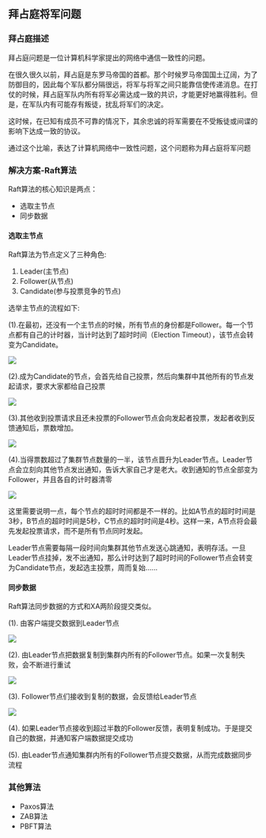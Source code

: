## 拜占庭将军问题


### 拜占庭描述

拜占庭问题是一位计算机科学家提出的网络中通信一致性的问题。

在很久很久以前，拜占庭是东罗马帝国的首都。那个时候罗马帝国国土辽阔，为了防御目的，因此每个军队都分隔很远，将军与将军之间只能靠信使传递消息。在打仗的时候，拜占庭军队内所有将军必需达成一致的共识，才能更好地赢得胜利。但是，在军队内有可能存有叛徒，扰乱将军们的决定。

这时候，在已知有成员不可靠的情况下，其余忠诚的将军需要在不受叛徒或间谍的影响下达成一致的协议。

通过这个比喻，表达了计算机网络中一致性问题，这个问题称为拜占庭将军问题



### 解决方案-Raft算法

Raft算法的核心知识是两点：
- 选取主节点
- 同步数据


#### 选取主节点

Raft算法为节点定义了三种角色:
1. Leader(主节点)
2. Follower(从节点)
3. Candidate(参与投票竞争的节点)

选举主节点的流程如下:

(1).在最初，还没有一个主节点的时候，所有节点的身份都是Follower。每一个节点都有自己的计时器，当计时达到了超时时间（Election Timeout），该节点会转变为Candidate。

![](../images/raft/node.png)

(2).成为Candidate的节点，会首先给自己投票，然后向集群中其他所有的节点发起请求，要求大家都给自己投票

![](../images/raft/vote.png)

(3).其他收到投票请求且还未投票的Follower节点会向发起者投票，发起者收到反馈通知后，票数增加。

![](../images/raft/follower_vote.png)

(4).当得票数超过了集群节点数量的一半，该节点晋升为Leader节点。Leader节点会立刻向其他节点发出通知，告诉大家自己才是老大。收到通知的节点全部变为Follower，并且各自的计时器清零

![](../images/raft/become_leader.png)

这里需要说明一点，每个节点的超时时间都是不一样的。比如A节点的超时时间是3秒，B节点的超时时间是5秒，C节点的超时时间是4秒。这样一来，A节点将会最先发起投票请求，而不是所有节点同时发起。

Leader节点需要每隔一段时间向集群其他节点发送心跳通知，表明存活。一旦Leader节点挂掉，发不出通知，那么计时达到了超时时间的Follower节点会转变为Candidate节点，发起选主投票，周而复始......

#### 同步数据

Raft算法同步数据的方式和XA两阶段提交类似。

(1). 由客户端提交数据到Leader节点

![](../images/raft/commit_leader.png)

(2). 由Leader节点把数据复制到集群内所有的Follower节点。如果一次复制失败，会不断进行重试

![](../images/raft/syn_follower.png)

(3). Follower节点们接收到复制的数据，会反馈给Leader节点

![](../images/raft/follower_response.png)

(4). 如果Leader节点接收到超过半数的Follower反馈，表明复制成功。于是提交自己的数据，并通知客户端数据提交成功

(5). 由Leader节点通知集群内所有的Follower节点提交数据，从而完成数据同步流程



### 其他算法

- Paxos算法
- ZAB算法
- PBFT算法